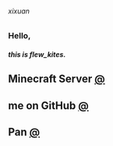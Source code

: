 ###### xixuan

### Hello,

##### this is *flew_kites*.

## Minecraft Server [@](https://kites262.github.io/mc) 

## me on GitHub [@](https://github.com/kites262)

## Pan [@](http://kites262.ysepan.com/)